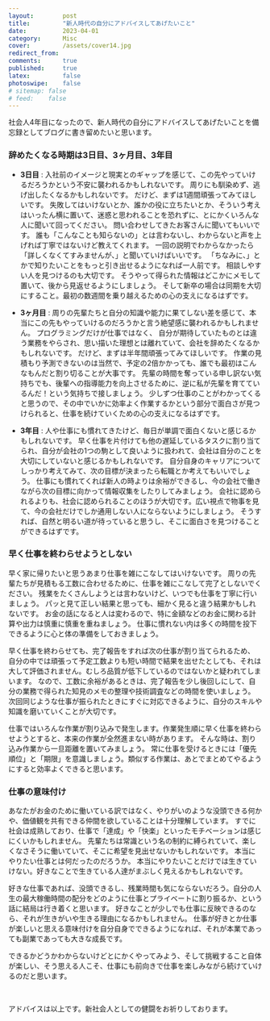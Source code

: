 ```yaml
---
layout:        post
title:         "新人時代の自分にアドバイスしてあげたいこと"
date:          2023-04-01
category:      Misc
cover:         /assets/cover14.jpg
redirect_from:
comments:      true
published:     true
latex:         false
photoswipe:    false
# sitemap: false
# feed:    false
---
```


社会人4年目になったので、新人時代の自分にアドバイスしてあげたいことを備忘録としてブログに書き留めたいと思います。

### 辞めたくなる時期は3日目、3ヶ月目、3年目

- **3日目** : 入社前のイメージと現実とのギャップを感じて、この先やっていけるだろうかという不安に襲われるかもしれないです。
  周りにも馴染めず、逃げ出したくなるかもしれないです。
  だけど、まずは1週間頑張ってみてほしいです。
  失敗してはいけないとか、誰かの役に立ちたいとか、そういう考えはいったん横に置いて、迷惑と思われることを恐れずに、とにかくいろんな人に聞いて回ってください。
  問い合わせしてきたお客さんに聞いてもいいです。
  誰も「こんなことも知らないの」とは言わないし、わからないと声を上げれば丁寧ではないけど教えてくれます。
  一回の説明でわからなかったら「詳しくなくてすみませんが、」と聞いていけばいいです。
  「ちなみに、」とかで知りたいことをもっと引き出せるようになれば一人前です。
  相談しやすい人を見つけるのも大切です。
  そうやって得られた情報はどこかにメモして置いて、後から見返せるようにしましょう。
  そして新卒の場合は同期を大切にすること。最初の数週間を乗り越えるための心の支えになるはずです。

- **3ヶ月目** : 周りの先輩たちと自分の知識や能力に果てしない差を感じて、本当にこの先もやっていけるのだろうかと言う絶望感に襲われるかもしれません。
  プログラミングだけが仕事ではなく、
  自分が期待していたものとは違う業務をやらされ、思い描いた理想とは離れていて、会社を辞めたくなるかもしれないです。
  だけど、まずは半年間頑張ってみてほしいです。
  作業の見積もり予測できないのは当然で、予定の2倍かかっても、誰でも最初はこんなもんだと割り切ることが大事です。
  先輩の時間を奪っている申し訳ない気持ちでも、後輩への指導能力を向上させるために、逆に私が先輩を育てているんだ！という気持ちで接しましょう。
  少しずつ仕事のことがわかってくると思うので、その中でいかに効率よく作業するかという部分で面白さが見つけられると、仕事を続けていくための心の支えになるはずです。

- **3年目** : 人や仕事にも慣れてきたけど、毎日が単調で面白くないと感じるかもしれないです。
  早く仕事を片付けても他の遅延しているタスクに割り当てられ、自分が会社の1つの駒として良いように扱われて、会社は自分のことを大切にしていないと感じるかもしれないです。
  自分自身のキャリアについてしっかり考えてみて、次の目標が決まったら転職とか考えてもいいでしょう。
  仕事にも慣れてくれば新人の時よりは余裕ができるし、今の会社で働きながら次の目標に向かって情報収集をしたりしてみましょう。
  会社に認められるよりも、社会に認められることのほうが大切です。広い視点で物事を見て、今の会社だけでしか通用しない人にならないようにしましょう。
  そうすれば、自然と明るい道が待っていると思うし、そこに面白さを見つけることができるはずです。

### 早く仕事を終わらせようとしない

早く家に帰りたいと思うあまり仕事を雑にこなしてはいけないです。
周りの先輩たちが見積もる工数に合わせるために、仕事を雑にこなして完了としないでください。
残業をたくさんしようとは言わないけど、いつでも仕事を丁寧に行いましょう。
パッと見て正しい結果と思っても、細かく見ると違う結果かもしれないです。
お金の話になると人は変わるので、特に金額などのお金に関わる計算や出力は慎重に慎重を重ねましょう。
仕事に慣れない内は多くの時間を投下できるように心と体の準備をしておきましょう。

早く仕事を終わらせても、完了報告をすれば次の仕事が割り当てられるため、
自分の中では頑張って予定工数よりも短い時間で結果を出せたとしても、それは大して評価されません。むしろ品質が低下しているのではないかと疑われてしまいます。
なので、工数に余裕があるときは、完了報告を少し後回しにして、自分の業務で得られた知見のメモの整理や技術調査などの時間を使いましょう。
次回同じような仕事が振られたときにすぐに対応できるように、自分のスキルや知識を磨いていくことが大切です。

仕事ではいろんな作業が割り込みで発生します。作業発生順に早く仕事を終わらせようとすると、本来の作業が全然進まない時があります。
そんな時は、割り込み作業から一旦距離を置いてみましょう。
常に仕事を受けるときには「優先順位」と「期限」を意識しましょう。類似する作業は、あとでまとめてやるようにすると効率よくできると思います。

### 仕事の意味付け

あなたがお金のために働いている訳ではなく、やりがいのような没頭できる何かや、価値観を共有できる仲間を欲していることは十分理解しています。
すでに社会は成熟しており、仕事で「達成」や「快楽」といったモチベーションは感じにくいかもしれません。
先輩たちは常識という名の制約に縛られていて、楽しくなさそうに働いていて、そこに希望を見出せないかもしれないです。
本当にやりたい仕事とは何だったのだろうか。
本当にやりたいことだけでは生きていけない。好きなことで生きている人達がまぶしく見えるかもしれないです。

好きな仕事であれば、没頭できるし、残業時間も気にならないだろう。自分の人生の最大稼働時間の配分をどのように仕事とプライベートに割り振るか、という話に結局は行き着くと思います。
好きなことが少しでも仕事に反映できるのなら、それが生きがいや生きる理由になるかもしれません。
仕事が好きとか仕事が楽しいと思える意味付けを自分自身でできるようになれば、それが本業であっても副業であっても大きな成長です。

できるかどうかわからないけどとにかくやってみよう、そして挑戦すること自体が楽しい、そう思える人こそ、仕事にも前向きで仕事を楽しみながら続けていけるのだと思います。

<br>

アドバイスは以上です。新社会人としての健闘をお祈りしております。
